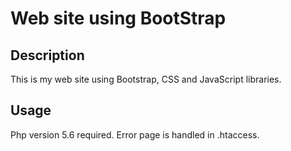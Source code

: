 # Web site using BootStrap

## Description

This is my web site using Bootstrap, CSS and JavaScript libraries.

## Usage

Php version 5.6 required.
Error page is handled in .htaccess.
